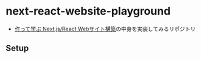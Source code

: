 # next-react-website-playground

- [作って学ぶ Next.js/React Webサイト構築](https://github.com/ebisucom/next-react-website/)の中身を実装してみるリポジトリ

## Setup

